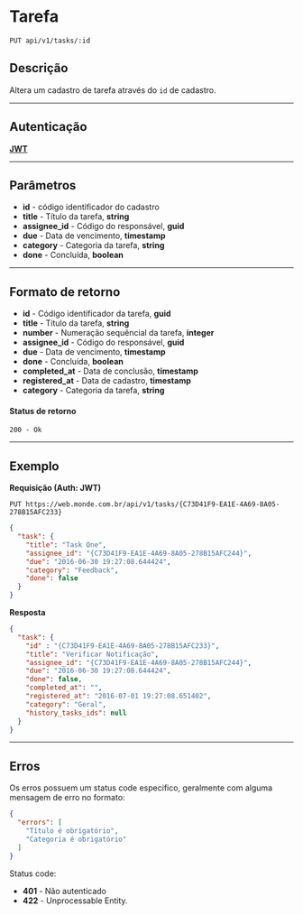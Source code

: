 # Tarefa

    PUT api/v1/tasks/:id

## Descrição
Altera um cadastro de tarefa através do `id` de cadastro.

***

## Autenticação
**[JWT](v1/authentication/POST_auth_token.md)**

***

## Parâmetros

- **id** - código identificador do cadastro
- **title** - Título da tarefa, **string**
- **assignee_id** - Código do responsável, **guid**
- **due** - Data de vencimento, **timestamp**
- **category** - Categoria da tarefa, **string**
- **done** - Concluída, **boolean**

***

## Formato de retorno

- **id** - Código identificador da tarefa, **guid**
- **title** - Título da tarefa, **string**
- **number** - Numeração sequêncial da tarefa, **integer**
- **assignee_id** - Código do responsável, **guid**
- **due** - Data de vencimento, **timestamp**
- **done** - Concluída, **boolean**
- **completed_at** - Data de conclusão, **timestamp**
- **registered_at** - Data de cadastro, **timestamp**
- **category** - Categoria da tarefa, **string**


#### Status de retorno

    200 - Ok

***

## Exemplo
  **Requisição (Auth: JWT)**

    PUT https://web.monde.com.br/api/v1/tasks/{C73D41F9-EA1E-4A69-8A05-278B15AFC233}

``` json
{
  "task": {
    "title": "Task One",
    "assignee_id": "{C73D41F9-EA1E-4A69-8A05-278B15AFC244}",
    "due": "2016-06-30 19:27:08.644424",
    "category": "Feedback",
    "done": false
  }
}
```

  **Resposta**
``` json
{
  "task": {
    "id" : "{C73D41F9-EA1E-4A69-8A05-278B15AFC233}",
    "title": "Verificar Notificação",
    "assignee_id": "{C73D41F9-EA1E-4A69-8A05-278B15AFC244}",
    "due": "2016-06-30 19:27:08.644424",
    "done": false,
    "completed_at": "",
    "registered_at": "2016-07-01 19:27:08.651402",
    "category": "Geral",
    "history_tasks_ids": null
  }
}
```

***

## Erros
  Os erros possuem um status code especifico, geralmente com alguma mensagem de erro no formato:
  ``` json
  {
    "errors": [
      "Título é obrigatório",
      "Categoria é obrigatório"
    ]
  }
  ```

  Status code:
  - **401** - Não autenticado
  - **422** - Unprocessable Entity.

